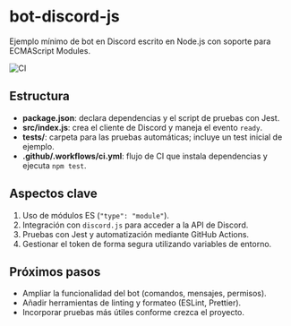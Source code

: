 # bot-discord-js

Ejemplo mínimo de bot en Discord escrito en Node.js con soporte para ECMAScript Modules.

![CI](https://github.com/JohananCruz19/bot_discord_js/actions/workflows/ci.yml/badge.svg?branch=main)

## Estructura

- **package.json**: declara dependencias y el script de pruebas con Jest.
- **src/index.js**: crea el cliente de Discord y maneja el evento `ready`.
- **tests/**: carpeta para las pruebas automáticas; incluye un test inicial de ejemplo.
- **.github/.workflows/ci.yml**: flujo de CI que instala dependencias y ejecuta `npm test`.

## Aspectos clave

1. Uso de módulos ES (`"type": "module"`).
2. Integración con `discord.js` para acceder a la API de Discord.
3. Pruebas con Jest y automatización mediante GitHub Actions.
4. Gestionar el token de forma segura utilizando variables de entorno.

## Próximos pasos

- Ampliar la funcionalidad del bot (comandos, mensajes, permisos).
- Añadir herramientas de linting y formateo (ESLint, Prettier).
- Incorporar pruebas más útiles conforme crezca el proyecto.
